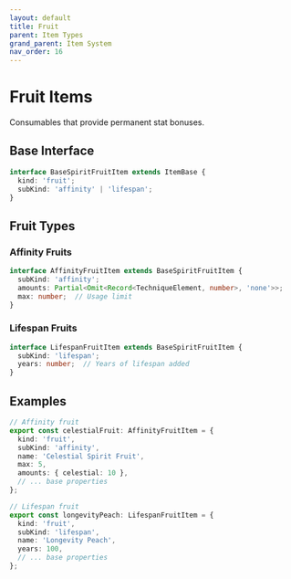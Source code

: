 ```yaml
---
layout: default
title: Fruit
parent: Item Types
grand_parent: Item System
nav_order: 16
---
```


# Fruit Items

Consumables that provide permanent stat bonuses.

## Base Interface

```typescript
interface BaseSpiritFruitItem extends ItemBase {
  kind: 'fruit';
  subKind: 'affinity' | 'lifespan';
}
```

## Fruit Types

### Affinity Fruits
```typescript
interface AffinityFruitItem extends BaseSpiritFruitItem {
  subKind: 'affinity';
  amounts: Partial<Omit<Record<TechniqueElement, number>, 'none'>>;
  max: number;  // Usage limit
}
```

### Lifespan Fruits
```typescript
interface LifespanFruitItem extends BaseSpiritFruitItem {
  subKind: 'lifespan';
  years: number;  // Years of lifespan added
}
```

## Examples

```typescript
// Affinity fruit
export const celestialFruit: AffinityFruitItem = {
  kind: 'fruit',
  subKind: 'affinity',
  name: 'Celestial Spirit Fruit',
  max: 5,
  amounts: { celestial: 10 },
  // ... base properties
};

// Lifespan fruit
export const longevityPeach: LifespanFruitItem = {
  kind: 'fruit',
  subKind: 'lifespan',
  name: 'Longevity Peach',
  years: 100,
  // ... base properties
};
```